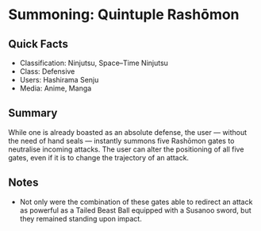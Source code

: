 # Summoning: Quintuple Rashōmon

## Quick Facts
- Classification: Ninjutsu, Space–Time Ninjutsu
- Class: Defensive
- Users: Hashirama Senju
- Media: Anime, Manga

## Summary
While one is already boasted as an absolute defense, the user — without the need of hand seals — instantly summons five Rashōmon gates to neutralise incoming attacks. The user can alter the positioning of all five gates, even if it is to change the trajectory of an attack.

## Notes
- Not only were the combination of these gates able to redirect an attack as powerful as a Tailed Beast Ball equipped with a Susanoo sword, but they remained standing upon impact.
